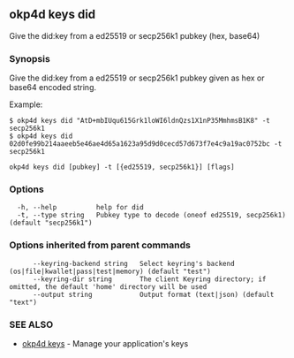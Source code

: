 ## okp4d keys did

Give the did:key from a ed25519 or secp256k1 pubkey (hex, base64)

### Synopsis

Give the did:key from a ed25519 or secp256k1 pubkey given as hex or base64 encoded string.

Example:

    $ okp4d keys did "AtD+mbIUqu615Grk1loWI6ldnQzs1X1nP35MmhmsB1K8" -t secp256k1
    $ okp4d keys did 02d0fe99b214aaeeb5e46ae4d65a1623a95d9d0cecd57d673f7e4c9a19ac0752bc -t secp256k1

```
okp4d keys did [pubkey] -t [{ed25519, secp256k1}] [flags]
```

### Options

```
  -h, --help          help for did
  -t, --type string   Pubkey type to decode (oneof ed25519, secp256k1) (default "secp256k1")
```

### Options inherited from parent commands

```
      --keyring-backend string   Select keyring's backend (os|file|kwallet|pass|test|memory) (default "test")
      --keyring-dir string       The client Keyring directory; if omitted, the default 'home' directory will be used
      --output string            Output format (text|json) (default "text")
```

### SEE ALSO

* [okp4d keys](okp4d_keys.md)	 - Manage your application's keys
